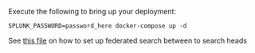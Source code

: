 Execute the following to bring up your deployment:

```
SPLUNK_PASSWORD=password_here docker-compose up -d
```

See [this file](Set_up_federated_search.md) on how to set up federated search between to search heads

